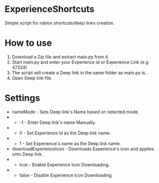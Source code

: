 # ExperienceShortcuts
Simple script for roblox shortcuts/deep links creation.
# How to use
1. Download a Zip file and extract main.py from it.
2. Start main.py and enter your Experience id or Experience Link (e.g. 47324)
3. The script will create a Deep link in the same folder as main.py is.
4. Open Deep link file.
# Settings
- nameMode - Sets Deep link's Name based on selected mode.
- - -1 - Enter Deep link's name Manually.
- - 0 - Set Experience Id as the Deep link name.
- - 1 - Set Experience's name as the Deep link name.
- downloadExperienceIcon - Downloads Experience's icon and applies onto Deep link.
- - true - Enable Experience Icon Downloading.
- - false - Disable Experience Icon Downloading.